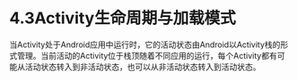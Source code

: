 # 4.3Activity生命周期与加载模式

  当Activity处于Android应用中运行时，它的活动状态由Android以Activity栈的形式管理。当前活动的Activity位于栈顶随着不同应用的运行，每个Activity都有可能从活动状态转入到非活动状态，也可以从非活动状态转入到活动状态。

